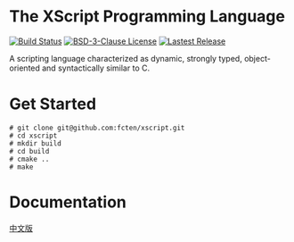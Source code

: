 # The XScript Programming Language

[![Build Status](https://travis-ci.org/fcten/xscript.svg?branch=master)](https://travis-ci.org/fcten/xscript)
[![BSD-3-Clause License](https://img.shields.io/badge/license-BSD-blue.svg)](https://github.com/fcten/xscript/blob/master/LICENSE)
[![Lastest Release](https://img.shields.io/github/release/fcten/xscript.svg)](https://github.com/fcten/xscript/releases/latest)

A scripting language characterized as dynamic, strongly typed, object-oriented and syntactically similar to C.

# Get Started

```
# git clone git@github.com:fcten/xscript.git
# cd xscript
# mkdir build
# cd build
# cmake ..
# make
```

# Documentation

[中文版](https://github.com/fcten/xscript/blob/master/docs/README.md)
